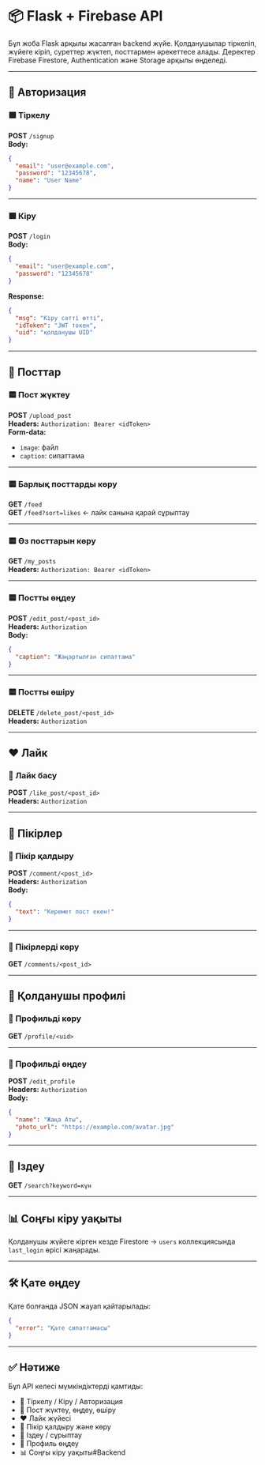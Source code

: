 # 📦 Flask + Firebase API

Бұл жоба Flask арқылы жасалған backend жүйе. Қолданушылар тіркеліп, жүйеге кіріп, суреттер жүктеп, посттармен әрекеттесе алады. Деректер Firebase Firestore, Authentication және Storage арқылы өңделеді.

---

## 🔐 Авторизация

### 🟩 Тіркелу
**POST** `/signup`  
**Body:**
```json
{
  "email": "user@example.com",
  "password": "12345678",
  "name": "User Name"
}
```

---

### 🟩 Кіру
**POST** `/login`  
**Body:**
```json
{
  "email": "user@example.com",
  "password": "12345678"
}
```

**Response:**
```json
{
  "msg": "Кіру сәтті өтті",
  "idToken": "JWT токен",
  "uid": "қолданушы UID"
}
```

---

## 📸 Посттар

### 🟨 Пост жүктеу
**POST** `/upload_post`  
**Headers:** `Authorization: Bearer <idToken>`  
**Form-data:**
- `image`: файл
- `caption`: сипаттама

---

### 🟨 Барлық посттарды көру
**GET** `/feed`  
**GET** `/feed?sort=likes` ← лайк санына қарай сұрыптау

---

### 🟨 Өз посттарын көру
**GET** `/my_posts`  
**Headers:** `Authorization: Bearer <idToken>`

---

### 🟨 Постты өңдеу
**POST** `/edit_post/<post_id>`  
**Headers:** `Authorization`  
**Body:**
```json
{
  "caption": "Жаңартылған сипаттама"
}
```

---

### 🟨 Постты өшіру
**DELETE** `/delete_post/<post_id>`  
**Headers:** `Authorization`

---

## ❤️ Лайк

### 🔸 Лайк басу
**POST** `/like_post/<post_id>`  
**Headers:** `Authorization`

---

## 💬 Пікірлер

### 🔸 Пікір қалдыру
**POST** `/comment/<post_id>`  
**Headers:** `Authorization`  
**Body:**
```json
{
  "text": "Керемет пост екен!"
}
```

---

### 🔸 Пікірлерді көру
**GET** `/comments/<post_id>`

---

## 👤 Қолданушы профилі

### 🔹 Профильді көру
**GET** `/profile/<uid>`

---

### 🔹 Профильді өңдеу
**POST** `/edit_profile`  
**Headers:** `Authorization`  
**Body:**
```json
{
  "name": "Жаңа Аты",
  "photo_url": "https://example.com/avatar.jpg"
}
```

---

## 🔎 Іздеу

**GET** `/search?keyword=күн`

---

## 📊 Соңғы кіру уақыты

Қолданушы жүйеге кірген кезде Firestore → `users` коллекциясында `last_login` өрісі жаңарады.

---

## 🛠 Қате өңдеу

Қате болғанда JSON жауап қайтарылады:

```json
{
  "error": "Қате сипаттамасы"
}
```

---

## ✅ Нәтиже

Бұл API келесі мүмкіндіктерді қамтиды:

- 🔐 Тіркелу / Кіру / Авторизация
- 📸 Пост жүктеу, өңдеу, өшіру
- ❤️ Лайк жүйесі
- 💬 Пікір қалдыру және көру
- 🔎 Іздеу / сұрыптау
- 👤 Профиль өңдеу
- 📊 Соңғы кіру уақыты# B a c k e n d  
 